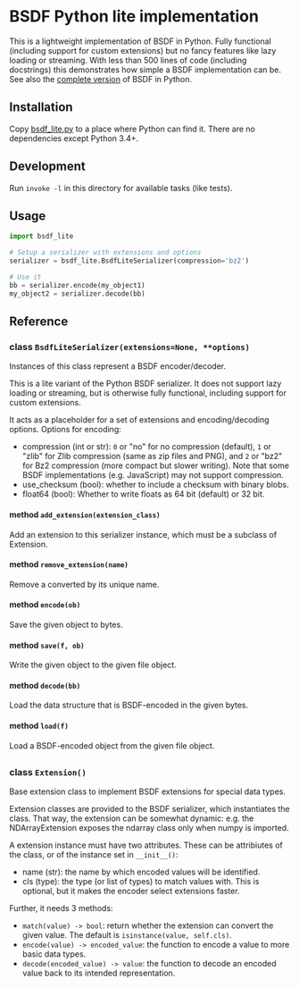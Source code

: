 # BSDF Python lite implementation

This is a lightweight implementation of BSDF in Python. Fully functional
(including support for custom extensions) but no fancy features like lazy
loading or streaming. With less than 500 lines of code (including docstrings)
this demonstrates how simple a BSDF implementation can be.
See also the [complete version](python) of BSDF in Python.

## Installation

Copy [bsdf_lite.py](bsdf_lite.py) to a place where Python can find it.
There are no dependencies except Python 3.4+.


## Development

Run `invoke -l` in this directory for available tasks (like tests).


## Usage

```python
import bsdf_lite

# Setup a serializer with extensions and options
serializer = bsdf_lite.BsdfLiteSerializer(compression='bz2')

# Use it
bb = serializer.encode(my_object1)
my_object2 = serializer.decode(bb)
```


## Reference

### class `BsdfLiteSerializer(extensions=None, **options)`

Instances of this class represent a BSDF encoder/decoder.

This is a lite variant of the Python BSDF serializer. It does not support
lazy loading or streaming, but is otherwise fully functional, including
support for custom extensions.

It acts as a placeholder for a set of extensions and encoding/decoding
options. Options for encoding:

* compression (int or str): ``0`` or "no" for no compression (default),
  ``1`` or "zlib" for Zlib compression (same as zip files and PNG), and
  ``2`` or "bz2" for Bz2 compression (more compact but slower writing).
  Note that some BSDF implementations (e.g. JavaScript) may not support
  compression.
* use_checksum (bool): whether to include a checksum with binary blobs.
* float64 (bool): Whether to write floats as 64 bit (default) or 32 bit.


#### method `add_extension(extension_class)`

Add an extension to this serializer instance, which must be
a subclass of Extension.


#### method `remove_extension(name)`

Remove a converted by its unique name.


#### method `encode(ob)`

Save the given object to bytes.


#### method `save(f, ob)`

Write the given object to the given file object.


#### method `decode(bb)`

Load the data structure that is BSDF-encoded in the given bytes.


#### method `load(f)`

Load a BSDF-encoded object from the given file object.


##
### class `Extension()`

Base extension class to implement BSDF extensions for special data types.

Extension classes are provided to the BSDF serializer, which
instantiates the class. That way, the extension can be somewhat dynamic:
e.g. the NDArrayExtension exposes the ndarray class only when numpy
is imported.

A extension instance must have two attributes. These can be attribiutes of
the class, or of the instance set in ``__init__()``:

* name (str): the name by which encoded values will be identified.
* cls (type): the type (or list of types) to match values with.
  This is optional, but it makes the encoder select extensions faster. 

Further, it needs 3 methods:

* `match(value) -> bool`: return whether the extension can convert the
  given value. The default is ``isinstance(value, self.cls)``.
* `encode(value) -> encoded_value`: the function to encode a value to
  more basic data types.
* `decode(encoded_value) -> value`: the function to decode an encoded value
  back to its intended representation.


##

